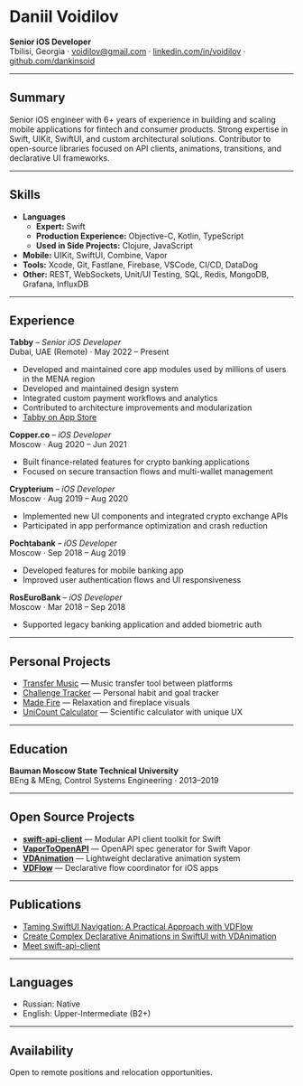 
# Daniil Voidilov

**Senior iOS Developer**  
Tbilisi, Georgia · [voidilov@gmail.com](mailto:voidilov@gmail.com) · [linkedin.com/in/voidilov](https://linkedin.com/in/voidilov) · [github.com/dankinsoid](https://github.com/dankinsoid)

---

## Summary

Senior iOS engineer with 6+ years of experience in building and scaling mobile applications for fintech and consumer products. Strong expertise in Swift, UIKit, SwiftUI, and custom architectural solutions. Contributor to open-source libraries focused on API clients, animations, transitions, and declarative UI frameworks.

---

## Skills

- **Languages**
  - **Expert:** Swift
  - **Production Experience:** Objective-C, Kotlin, TypeScript
  - **Used in Side Projects:** Clojure, JavaScript
- **Mobile:** UIKit, SwiftUI, Combine, Vapor
- **Tools:** Xcode, Git, Fastlane, Firebase, VSCode, CI/CD, DataDog
- **Other:** REST, WebSockets, Unit/UI Testing, SQL, Redis, MongoDB, Grafana, InfluxDB

---

## Experience

**Tabby** – *Senior iOS Developer*  
Dubai, UAE (Remote) · May 2022 – Present  
- Developed and maintained core app modules used by millions of users in the MENA region
- Developed and maintained design system
- Integrated custom payment workflows and analytics
- Contributed to architecture improvements and modularization
- [Tabby on App Store](https://apps.apple.com/ge/app/tabby-shop-now-pay-later/id1528022364)

**Copper.co** – *iOS Developer*  
Moscow · Aug 2020 – Jun 2021  
- Built finance-related features for crypto banking applications  
- Focused on secure transaction flows and multi-wallet management

**Crypterium** – *iOS Developer*  
Moscow · Aug 2019 – Aug 2020  
- Implemented new UI components and integrated crypto exchange APIs  
- Participated in app performance optimization and crash reduction

**Pochtabank** – *iOS Developer*  
Moscow · Sep 2018 – Aug 2019  
- Developed features for mobile banking app  
- Improved user authentication flows and UI responsiveness

**RosEuroBank** – *iOS Developer*  
Moscow · Mar 2018 – Sep 2018  
- Supported legacy banking application and added biometric auth

---

## Personal Projects

- [Transfer Music](https://apps.apple.com/app/transfer-music/id1471038000) — Music transfer tool between platforms  
- [Challenge Tracker](https://apps.apple.com/app/challenge-tracker/id1512730729) — Personal habit and goal tracker  
- [Made Fire](https://apps.apple.com/app/made-fire/id1496499808) — Relaxation and fireplace visuals  
- [UniCount Calculator](https://apps.apple.com/app/unicount-scientific-calculator/id1034143766) — Scientific calculator with unique UX

---

## Education

**Bauman Moscow State Technical University**  
BEng & MEng, Control Systems Engineering · 2013–2019

---

## Open Source Projects

- **[swift-api-client](https://github.com/dankinsoid/swift-api-client)** — Modular API client toolkit for Swift  
- **[VaporToOpenAPI](https://github.com/dankinsoid/VaporToOpenAPI)** — OpenAPI spec generator for Swift Vapor
- **[VDAnimation](https://github.com/dankinsoid/VDAnimation)** — Lightweight declarative animation system  
- **[VDFlow](https://github.com/dankinsoid/VDFlow)** — Declarative flow coordinator for iOS apps  

---

## Publications

- [Taming SwiftUI Navigation: A Practical Approach with VDFlow](https://medium.com/@voidilov/taming-swiftui-navigation-a-practical-approach-with-vdflow-2aff69e204eb)  
- [Create Complex Declarative Animations in SwiftUI with VDAnimation](https://medium.com/@voidilov/create-complex-declarative-animations-in-swiftui-with-vdanimation-0365e9319ecd)  
- [Meet swift-api-client](https://medium.com/@voidilov/meet-swift-api-client-cb350bc552ca)

---

## Languages

- Russian: Native  
- English: Upper-Intermediate (B2+)

---

## Availability

Open to remote positions and relocation opportunities.  
